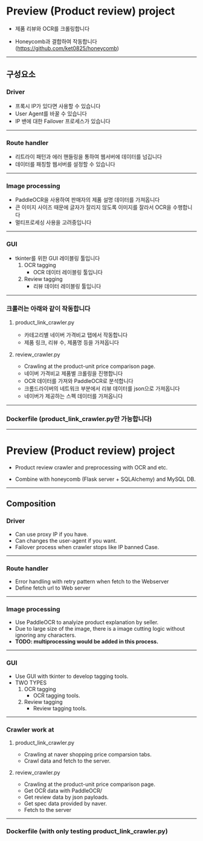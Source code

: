 # Preview (Product review) project
- 제품 리뷰와 OCR를 크롤링합니다

- Honeycomb과 결합하여 작동합니다 (https://github.com/ket0825/honeycomb)
---------------


## 구성요소
### Driver
- 프록시 IP가 있다면 사용할 수 있습니다
- User Agent를 바꿀 수 있습니다
- IP 밴에 대한 Failover 프로세스가 있습니다
------------------------------

### Route handler
- 리트라이 패턴과 에러 핸들링을 통하여 웹서버에 데이터를 넘깁니다
- 데이터를 패칭할 웹서버를 설정할 수 있습니다
------------------------------

### Image processing
- PaddleOCR을 사용하여 판매자의 제품 설명 데이터를 가져옵니다
- 큰 이미지 사이즈 때문에 글자가 잘리지 않도록 이미지를 잘라서 OCR을 수행합니다
- 멀티프로세싱 사용을 고려중입니다
  
-------------------------------

### GUI

- tkinter를 위한 GUI 레이블링 툴입니다
  1. OCR tagging
     - OCR 데이터 레이블링 툴입니다
  2. Review tagging
     - 리뷰 데이터 레이블링 툴입니다
-------------------------------

### 크롤러는 아래와 같이 작동합니다
  1. product_link_crawler.py
     - 카테고리별 네이버 가격비교 탭에서 작동합니다
     - 제품 링크, 리뷰 수, 제품명 등을 가져옵니다

       
  2. review_crawler.py
     - Crawling at the product-unit price comparison page.
     - 네이버 가격비교 제품별 크롤링을 진행합니다
     - OCR 데이터를 가져와 PaddleOCR로 분석합니다
     - 크롬드라이버의 네트워크 부분에서 리뷰 데이터를 json으로 가져옵니다
     - 네이버가 제공하는 스펙 데이터를 가져옵니다


---------------------------------
### Dockerfile (product_link_crawler.py만 가능합니다) 
---------------------------------



# Preview (Product review) project
- Product review crawler and preprocessing with OCR and etc.

- Combine with honeycomb (Flask server + SQLAlchemy) and MySQL DB.
---------------


## Composition
### Driver
- Can use proxy IP if you have.
- Can changes the user-agent if you want.
- Failover process when crawler stops like IP banned Case.
------------------------------

### Route handler
- Error handling with retry pattern when fetch to the Webserver
- Define fetch url to Web server
------------------------------

### Image processing
- Use PaddleOCR to analyize product explanation by seller.
- Due to large size of the image, there is a image cutting logic without ignoring any characters.
- **TODO: multiprocessing would be added in this process.**
-------------------------------

### GUI
- Use GUI with tkinter to develop tagging tools.
- TWO TYPES
  1. OCR tagging
     - OCR tagging tools.
  2. Review tagging
     - Review tagging tools.
-------------------------------

### Crawler work at
  1. product_link_crawler.py
     - Crawling at naver shopping price comparsion tabs.
     - Crawl data and fetch to the server.

       
  2. review_crawler.py
     - Crawling at the product-unit price comparison page.
     - Get OCR data with PaddleOCR/
     - Get review data by json payloads.
     - Get spec data provided by naver.
     - Fetch to the server
---------------------------------


### Dockerfile (with only testing product_link_crawler.py)
